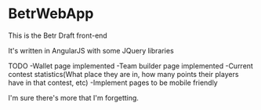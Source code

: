# BetrWebApp
This is the Betr Draft front-end

It's written in AngularJS with some JQuery libraries

TODO
-Wallet page implemented
-Team builder page implemented
-Current contest statistics(What place they are in, how many points their players have in that contest, etc)
-Implement pages to be mobile friendly

I'm sure there's more that I'm forgetting.
